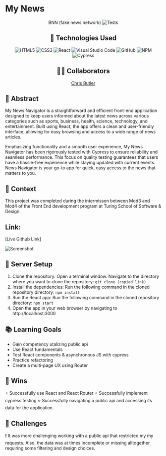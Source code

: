 # My News
<div align="center">
  
BNN (fake news network)
![Tests](https://badgen.net/badge/tests/passing/green?icon=github)

## 💾 Technologies Used
![HTML5](https://img.shields.io/badge/html5-%23E34F26.svg?style=for-the-badge&logo=html5&logoColor=white)
![CSS3](https://img.shields.io/badge/css3-%231572B6.svg?style=for-the-badge&logo=css3&logoColor=white)
![React](https://img.shields.io/badge/javascript-%23323330.svg?style=for-the-badge&logo=javascript&logoColor=%23F7DF1E)
![Visual Studio Code](https://img.shields.io/badge/Visual%20Studio%20Code-0078d7.svg?style=for-the-badge&logo=visual-studio-code&logoColor=white)
![GitHub](https://img.shields.io/badge/github-%23121011.svg?style=for-the-badge&logo=github&logoColor=white)
![NPM](https://img.shields.io/badge/NPM-%23CB3837.svg?style=for-the-badge&logo=npm&logoColor=white)
![Cypress](https://img.shields.io/badge/-cypress-%238D6748?style=for-the-badge&logo=cypress&logoColor=white)


## 👨‍💻  Collaborators
[Chris Butler](https://github.com/butlertree)

</div>

## 💭 Abstract
My News Navigator is a straightforward and efficient front-end application designed to keep users informed about the latest news across various categories such as sports, business, health, science, technology, and entertainment. Built using React, the app offers a clean and user-friendly interface, allowing for easy browsing and access to a wide range of news articles.

Emphasizing functionality and a smooth user experience, My News Navigator has been rigorously tested with Cypress to ensure reliability and seamless performance. This focus on quality testing guarantees that users have a hassle-free experience while staying updated with current events. News Navigator is your go-to app for quick, easy access to the news that matters to you.

## 📝  Context
This project was completed during the intermisson between Mod3 and Mod4 of the Front End development program at Turing School of Software & Design. 

## Link: 
[Live Github Link]

![Screenshot](<src/images/Screenshot 2024-01-25 at 10.08.10 PM.png>)

## 🔌 Server Setup
1. Clone the repository: Open a terminal window. Navigate to the directory where you want to clone the repository: `git clone (copied link)`
2. Install the dependencies: Run the following command in the cloned repository directory: `npm install`
3. Run the React app: Run the following command in the cloned repository directory: `npm start`
4. Open the app in your web browser by navigating to http://localhost:3000

## 📚 Learning Goals
- Gain competency utalizing public api
- Use React fundamentals
- Test React components & asynchronous JS with cypress
- Practice refactoring
- Create a multi-page UX using Router

## 🥇 Wins
⭐ Successfully use React and React Router
⭐ Successfully implement cypress testing
⭐ Successfully navigating a public api and accessing its data for the application.  

## 🚧 Challenges
❗ It was more challenging working with a public api that restricted my my requests.  Also, the data was at times incomplete or missing alltogether requiring some filtering and design choices.  


